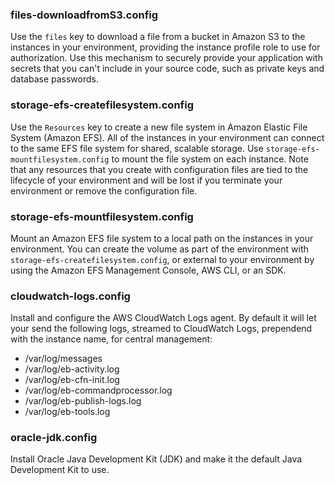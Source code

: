 ### files-downloadfromS3.config
Use the `files` key to download a file from a bucket in Amazon S3 to the instances in your environment, providing the instance profile role to use for authorization. Use this mechanism to securely provide your application with secrets that you can't include in your source code, such as private keys and database passwords.

### storage-efs-createfilesystem.config
Use the `Resources` key to create a new file system in Amazon Elastic File System (Amazon EFS). All of the instances in your environment can connect to the same EFS file system for shared, scalable storage. Use `storage-efs-mountfilesystem.config` to mount the file system on each instance. Note that any resources that you create with configuration files are tied to the lifecycle of your environment and will be lost if you terminate your environment or remove the configuration file.

### storage-efs-mountfilesystem.config
Mount an Amazon EFS file system to a local path on the instances in your environment. You can create the volume as part of the environment with `storage-efs-createfilesystem.config`, or external to your environment by using the Amazon EFS Management Console, AWS CLI, or an SDK.

### cloudwatch-logs.config
Install and configure the AWS CloudWatch Logs agent. By default it will let your send the following logs, streamed to CloudWatch Logs, prependend with the instance name, for central management:
 - /var/log/messages
 - /var/log/eb-activity.log
 - /var/log/eb-cfn-init.log
 - /var/log/eb-commandprocessor.log
 - /var/log/eb-publish-logs.log
 - /var/log/eb-tools.log

### oracle-jdk.config
Install Oracle Java Development Kit (JDK) and make it the default Java Development Kit to use.
